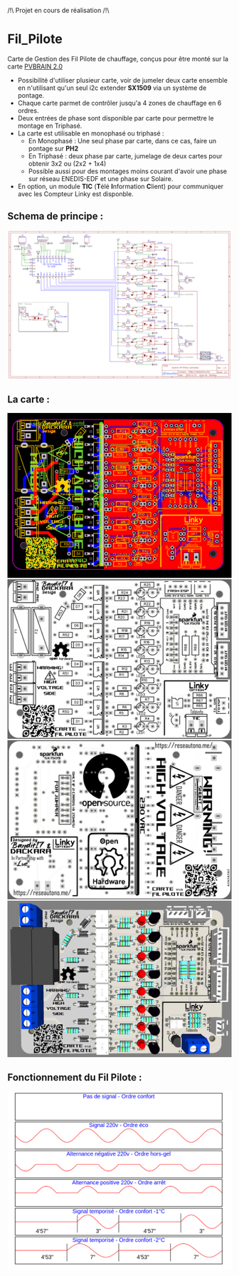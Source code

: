 /!\ Projet en cours de réalisation /!\
# Fil_Pilote
Carte de Gestion des Fil Pilote de chauffage, conçus pour être monté sur la carte [PVBRAIN 2.0](https://github.com/Bandit-17/PVBRAIN)
- Possibilité d'utiliser plusieur carte, voir de jumeler deux carte ensemble en n'utilisant qu'un seul i2c extender **SX1509** via un système de pontage.
- Chaque carte parmet de contrôler jusqu'a 4 zones de chauffage en 6 ordres.
- Deux entrées de phase sont disponible par carte pour permettre le montage en Triphasé.
- La carte est utilisable en monophasé ou triphasé :
  - En Monophasé : Une seul phase par carte, dans ce cas, faire un pontage sur **PH2**
  - En Triphasé : deux phase par carte, jumelage de deux cartes pour obtenir 3x2 ou (2x2 + 1x4)
  - Possible aussi pour des montages moins courant d'avoir une phase sur réseau ENEDIS-EDF et une phase sur Solaire.
- En option, un module **TIC** (**T**élé **I**nformation **C**lient) pour communiquer avec les Compteur Linky est disponble.

## Schema de principe :
![alt text](https://github.com/Dackara/Fil_Pilote/blob/main/Image/Schematic.png)

## La carte :
![alt text](https://github.com/Dackara/Fil_Pilote/blob/main/Image/Circuit.png)
![alt text](https://github.com/Dackara/Fil_Pilote/blob/main/Image/TopSide.png)
![alt text](https://github.com/Dackara/Fil_Pilote/blob/main/Image/BottomSide.png)
![alt text](https://github.com/Dackara/Fil_Pilote/blob/main/Image/3D_View.png)

## Fonctionnement du Fil Pilote :
![alt text](https://github.com/Dackara/Fil_Pilote/blob/main/Image/Signal_fil_pilote.png)
